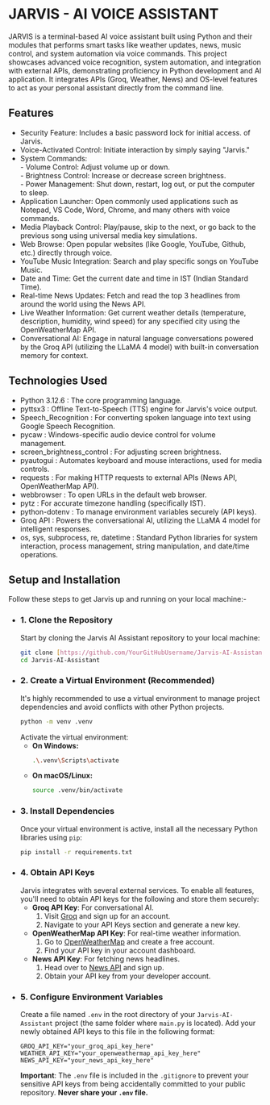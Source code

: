 # JARVIS - AI VOICE ASSISTANT
JARVIS is a terminal-based AI voice assistant built using Python and their modules that performs smart tasks like weather updates, news, music control, and system automation via voice commands.
This project showcases advanced voice recognition, system automation, and integration with external APIs, demonstrating proficiency in Python development and AI application.
It integrates APIs (Groq, Weather, News) and OS-level features to act as your personal assistant directly from the command line.

## Features
- Security Feature: Includes a basic password lock for initial access. of Jarvis.
- Voice-Activated Control: Initiate interaction by simply saying "Jarvis."
- System Commands:               
            - Volume Control: Adjust volume up or down.            
            - Brightness Control: Increase or decrease screen brightness.          
            - Power Management: Shut down, restart, log out, or put the computer to sleep.       
- Application Launcher: Open commonly used applications such as Notepad, VS Code, Word, Chrome, and many others with voice commands.
- Media Playback Control: Play/pause, skip to the next, or go back to the previous song using universal media key simulations. 
- Web Browse: Open popular websites (like Google, YouTube, Github, etc.) directly through voice. 
- YouTube Music Integration: Search and play specific songs on YouTube Music. 
- Date and Time: Get the current date and time in IST (Indian Standard Time). 
- Real-time News Updates: Fetch and read the top 3 headlines from around the world using the News API. 
- Live Weather Information: Get current weather details (temperature, description, humidity, wind speed) for any specified city using the OpenWeatherMap API. 
- Conversational AI: Engage in natural language conversations powered by the Groq API (utilizing the LLaMA 4 model) with built-in conversation memory for context.

## Technologies Used
- Python 3.12.6 : The core programming language.                                                
- pyttsx3 : Offline Text-to-Speech (TTS) engine for Jarvis's voice output.                                    
- Speech_Recognition : For converting spoken language into text using Google Speech Recognition.                                    
- pycaw : Windows-specific audio device control for volume management.                         
- screen_brightness_control : For adjusting screen brightness.                         
- pyautogui : Automates keyboard and mouse interactions, used for media controls.                         
- requests : For making HTTP requests to external APIs (News API, OpenWeatherMap API).                                     
- webbrowser : To open URLs in the default web browser.                                     
- pytz : For accurate timezone handling (specifically IST).                                     
- python-dotenv : To manage environment variables securely (API keys).                                     
- Groq API : Powers the conversational AI, utilizing the LLaMA 4 model for intelligent responses.                                    
- os, sys, subprocess, re, datetime : Standard Python libraries for system interaction, process management, string manipulation, and date/time operations.                                     

## Setup and Installation
Follow these steps to get Jarvis up and running on your local machine:-                
* ### 1. Clone the Repository                                    
    Start by cloning the Jarvis AI Assistant repository to your local machine:                                    
    ```bash                                                
    git clone [https://github.com/YourGitHubUsername/Jarvis-AI-Assistant.git](https://github.com/YourGitHubUsername/Jarvis-AI-Assistant.git)
    cd Jarvis-AI-Assistant
    ```
* ### 2. Create a Virtual Environment (Recommended)
    It's highly recommended to use a virtual environment to manage project dependencies and avoid conflicts with other Python projects.                        
    ```bash
    python -m venv .venv
    ```
    Activate the virtual environment:
    * **On Windows:**
        ```bash
        .\.venv\Scripts\activate
        ```
    * **On macOS/Linux:**
        ```bash
        source .venv/bin/activate
        ```
* ### 3. Install Dependencies
    Once your virtual environment is active, install all the necessary Python libraries using `pip`:
    ```bash
    pip install -r requirements.txt
    ```
* ### 4. Obtain API Keys
    Jarvis integrates with several external services. To enable all features, you'll need to obtain API keys for the following and store them securely:
    * **Groq API Key**: For conversational AI.
        1.  Visit [Groq](https://groq.com/) and sign up for an account.
        2.  Navigate to your API Keys section and generate a new key.
    * **OpenWeatherMap API Key**: For real-time weather information.
        1.  Go to [OpenWeatherMap](https://openweathermap.com/api) and create a free account.
        2.  Find your API key in your account dashboard.
    * **News API Key**: For fetching news headlines.
        1.  Head over to [News API](https://newsapi.org/) and sign up.
        2.  Obtain your API key from your developer account.
* ### 5. Configure Environment Variables
    Create a file named `.env` in the root directory of your `Jarvis-AI-Assistant` project (the same folder where `main.py` is located). Add your newly obtained API keys to this file in the following format:
    ```dotenv
    GROQ_API_KEY="your_groq_api_key_here"
    WEATHER_API_KEY="your_openweathermap_api_key_here"
    NEWS_API_KEY="your_news_api_key_here"
    ```
    **Important**: The `.env` file is included in the `.gitignore` to prevent your sensitive API keys from being accidentally committed to your public repository. **Never share your `.env` file.**


















